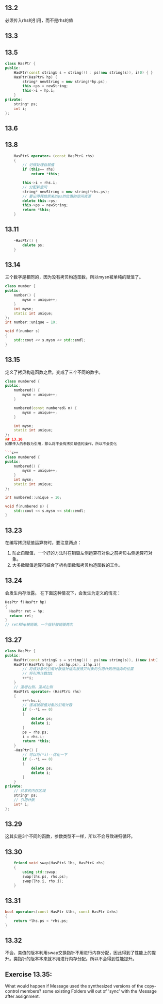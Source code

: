 ## 13.2
必须传入rhs的引用，而不是rhs的值
## 13.3

## 13.5
```c++
class HasPtr {
public:
    HasPtr(const string& s = string()) : ps(new string(s)), i(0) { }
    HasPtr(HasPtr& hp) {
        string* newString = new string(*hp.ps);
        this->ps = newString;
        this->i = hp.i;
    }
private:
    string* ps;
    int i;
};
```
## 13.6

## 13.8
```c++
    HasPtr& operator= (const HasPtr& rhs)
    {
        // 记得处理自赋值
        if (this== rhs)
            return *this;

        this->i = rhs.i;
        // 分配新空间
        string* newString = new string(*rhs.ps);
        // 要记得释放原来的ps的位置的空间资源
        delete this->ps;
        this->ps = newString;
        return *this;
    }
```

## 13.11
```C++
    ~HasPtr() {
        delete ps;
    }
```

## 13.14
三个数字是相同的，因为没有拷贝构造函数，所以mysn被单纯的赋值了。
```C++
class number {
public:
    number() {
        mysn = unique++;
    }
    int mysn;
    static int unique;
};
int number::unique = 10;

void f(number s)
{
    std::cout << s.mysn << std::endl;
}
```

## 13.15
定义了拷贝构造函数之后，变成了三个不同的数字。
```C++
class numbered {
public:
    numbered() {
        mysn = unique++;
    }

    numbered(const numbered& n) {
        mysn = unique++;
    }

    int mysn;
    static int unique;
};
## 13.16
如果传入的参数为引用，那么将不会有拷贝赋值的操作，所以不会变化

```c++
class numbered {
public:
    numbered() {
        mysn = unique++;
    }
    int mysn;
    static int unique;
};

int numbered::unique = 10;

void f(numbered s) {
    std::cout << s.mysn << std::endl;
}
```

## 13.23
在编写拷贝赋值运算符时，要注意两点：
1. 防止自赋值，一个好的方法时在销毁左侧运算符对象之前拷贝右侧运算符对象。
2. 大多数赋值运算符结合了析构函数和拷贝构造函数的工作。

## 13.24
会发生内存泄露。
在下面这种情况下，会发生为定义的情况：
```c++
HasPtr f(HasPtr hp)
{
  HasPtr ret = hp;
  return ret;
}
// ret和hp被销毁，一个指针被销毁两次
```

## 13.27
```C++
class HasPtr {
public:
    HasPtr(const string& s = string()) : ps(new string(s)), i(new int(1)) { }
    HasPtr(HasPtr& hp) : ps(hp.ps), i(hp.i){
        // 将该对象的引用计数指针指向被拷贝对象的引用计数所指向的位置
        // 将引用计数加1
        ++*i;
    }
    // 递增右侧，递减左侧
    HasPtr& operator= (HasPtr& rhs)
    {
        ++*rhs.i;
        // 递减被赋值对象的引用计数
        if (--*i == 0)
        {
            delete ps;
            delete i;
        }
        ps = rhs.ps;
        i = rhs.i;
        return *this;
    }
    ~HasPtr() {
        // 可以将(*i)--优化一下
        if (--*i == 0)
        {
            delete ps;
            delete i;
        }
    }
private:
    // 共享的内存区域
    string* ps;
    // 引用计数
    int* i;
};
```

## 13.29
这其实是3个不同的函数，参数类型不一样，所以不会导致递归循环。

## 13.30
```C++
    friend void swap(HasPtr& lhs, HasPtr& rhs)
    {
        using std::swap;
        swap(lhs.ps, rhs.ps);
        swap(lhs.i, rhs.i);
    }
```
## 13.31
```c++
bool operator<(const HasPtr &lhs, const HasPtr &rhs)
{
    return *lhs.ps < *rhs.ps;
}
```
## 13.32
不会。类值的版本利用swap交换指针不用进行内存分配，因此得到了性能上的提升。类指针的版本本来就不用进行内存分配，所以不会得到性能提升。




## Exercise 13.35:
What would happen if Message used the synthesized versions of the copy-control members?
some existing Folders will out of 'sync' with the Message after assignment.

